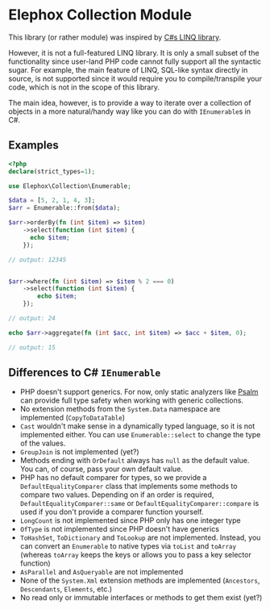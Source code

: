 # Elephox Collection Module

This library (or rather module) was inspired by [C#s LINQ library](https://docs.microsoft.com/en-us/dotnet/csharp/programming-guide/concepts/linq/).

However, it is not a full-featured LINQ library. It is only a small subset of the functionality since user-land PHP code cannot fully support all the syntactic sugar.
For example, the main feature of LINQ, SQL-like syntax directly in source, is not supported since it would require you to compile/transpile your code, which is not in the scope of this library.

The main idea, however, is to provide a way to iterate over a collection of objects in a more natural/handy way like you can do with `IEnumerable`s in C#.

## Examples

```php
<?php
declare(strict_types=1);

use Elephox\Collection\Enumerable;

$data = [5, 2, 1, 4, 3];
$arr = Enumerable::from($data);

$arr->orderBy(fn (int $item) => $item)
    ->select(function (int $item) {
      echo $item;
    });

// output: 12345


$arr->where(fn (int $item) => $item % 2 === 0)
    ->select(function (int $item) {
        echo $item;
    });

// output: 24

echo $arr->aggregate(fn (int $acc, int $item) => $acc + $item, 0);

// output: 15
```

## Differences to C# `IEnumerable`

- PHP doesn't support generics. For now, only static analyzers like [Psalm](https://psalm.dev) can provide full type safety when working with generic collections.
- No extension methods from the `System.Data` namespace are implemented (`CopyToDataTable`)
- `Cast` wouldn't make sense in a dynamically typed language, so it is not implemented either. You can use `Enumerable::select` to change the type of the values.
- `GroupJoin` is not implemented (yet?)
- Methods ending with `OrDefault` always has `null` as the default value. You can, of course, pass your own default value.
- PHP has no default comparer for types, so we provide a `DefaultEqualityComparer` class that implements some methods to compare two values. Depending on if an order is required, `DefaultEqualityComparer::same` or `DefaultEqualityComparer::compare` is used if you don't provide a comparer function yourself.
- `LongCount` is not implemented since PHP only has one integer type
- `OfType` is not implemented since PHP doesn't have generics
- `ToHashSet`, `ToDictionary` and `ToLookup` are not implemented. Instead, you can convert an `Enumerable` to native types via `toList` and `toArray` (whereas `toArray` keeps the keys or allows you to pass a key selector function)
- `AsParallel` and `AsQueryable` are not implemented
- None of the `System.Xml` extension methods are implemented (`Ancestors`, `Descendants`, `Elements`, etc.)
- No read only or immutable interfaces or methods to get them exist (yet?)
